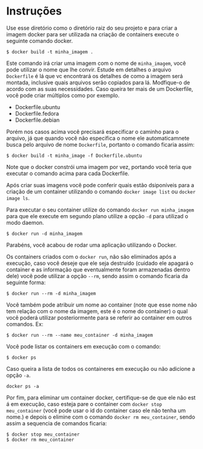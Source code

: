 # Instruções

Use esse diretório como o diretório raiz do seu projeto e para criar a imagem
docker para ser utilizada na criação de containers execute o seguinte
comando docker.

```
$ docker build -t minha_imagem .
```

Este comando irá criar uma imagem com o nome de `minha_imagem`, você pode
utilizar o nome que lhe convir. Estude em detalhes o arquivo 
`Dockerfile` é lá que vc encontrará os detalhes de como a imagem será 
montada, inclusive quais arquivos serão copiados para lá. Modfique-o de
acordo com as suas necessidades. Caso queira ter mais de um Dockerfile, você
pode criar múltiplos como por exemplo.

* Dockerfile.ubuntu
* Dockerfile.fedora
* Dockerfile.debian

Porém nos casos acima você precisará especificar o caminho para o arquivo, 
já que quando você não especifica o nome ele automaticamnete busca pelo
arquivo de nome `Dockerfile`, portanto o comando ficaria assim:

```
$ docker build -t minha_image -f Dockerfile.ubuntu
```

Note que  o docker constrói uma imagem por vez, portando você teria que
executar o comando acima para cada Dockerfile. 

Após criar suas imagens você pode conferir quais estão dsiponíveis para a
criação de um container utilizando o comando `docker image list` ou `docker
image ls`.

Para executar o seu container utilize do comando `docker run minha_imagem`
para que ele execute em segundo plano utilize a opção `-d` para utilizad o
modo daemon.

```
$ docker run -d minha_imagem
```

Parabéns, você acabou de rodar uma aplicação utilizando o Docker.

Os containers criados com o `docker run`, não são eliminados após a execução,
caso você deseje que ele seja destruído (cuidado ele apagará o container e
as informação que eventualmente foram armazenadas dentro dele) você pode
utilizar a opção `--rm`, sendo assim o comando ficaria da seguinte forma:

```
$ docker run --rm -d minha_imagem
``` 

Você também pode atribuir um nome ao container (note que esse nome não tem
relação com o nome da imagem, este é o nome do container) o qual você poderá
utilizar posteriormente para se referir ao container em outros comandos. Ex:

```
$ docker run --rm --name meu_container -d minha_imagem
```  

Você pode listar os containers em execução com o comando: 

```
$ docker ps
```

Caso queira a lista de todos os containeres em execução ou não adicione a 
opção `-a`.

```
docker ps -a
```

Por fim, para eliminar um container docker, certifique-se de que ele não est
á em execução, caso esteja pare o container com `docker stop meu_container` 
(você pode usar o id do container caso ele não tenha um nome.) e depois o
elimine com o comando `docker rm meu_container`, sendo assim a sequencia de
comandos ficaria:

```
$ docker stop meu_container
$ docker rm meu_container
```
